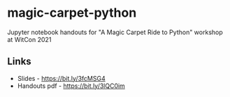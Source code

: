 # magic-carpet-python
Jupyter notebook handouts for "A Magic Carpet Ride to Python" workshop at WitCon 2021

## Links
- Slides - https://bit.ly/3fcMSG4
- Handouts pdf - https://bit.ly/3lQC0im
